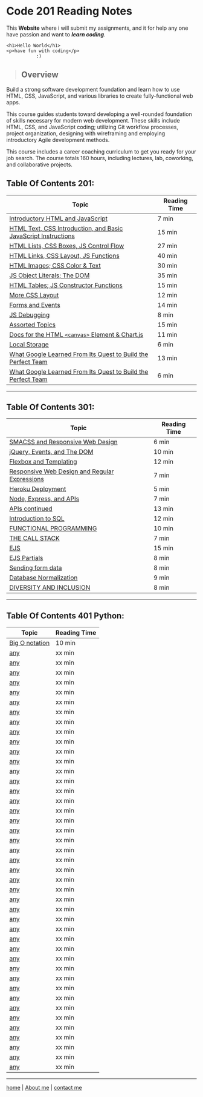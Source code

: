 # Code 201 Reading Notes

 This **Website** where i will submit my assignments, and it for help any one have passion and want to ***learn coding***.
 ```
 <h1>Hello World</h1>
 <p>have fun with coding</p>
            :)
 ```

 >## Overview

 Build a strong software development foundation and learn how to use HTML, CSS, JavaScript, and various libraries to create fully-functional web apps.

 This course guides students toward developing a well-rounded foundation of skills necessary for modern web development. These skills include HTML, CSS, and JavaScript coding; utilizing Git workflow processes, project organization, designing with wireframing and employing introductory Agile development methods.

 This course includes a career coaching curriculum to get you ready for your job search. The course totals 160 hours, including lectures, lab, coworking, and collaborative projects.


## Table Of Contents 201:

   **Topic**  | **Reading Time**
  ----------- |-----------------
  [Introductory HTML and JavaScript](/class-01.md)  | 7   min
  [HTML Text, CSS Introduction, and Basic JavaScript   Instructions](/class-02.md)  | 15 min
  [HTML Lists, CSS Boxes, JS Control Flow](/class-03.md)  | 27 min
  [HTML Links, CSS Layout, JS Functions](/class-04.md)    | 40 min
  [HTML Images; CSS Color & Text](/class-05.md)  | 30 min
  [JS Object Literals; The DOM](/class-06.md)  | 35 min
  [HTML Tables; JS Constructor Functions](/class-07.md)    | 15 min
  [More CSS Layout](/class-08.md)  | 12 min
  [Forms and Events](/class-09.md)  | 14 min
  [JS Debugging](/class-10.md) | 8 min
  [Assorted Topics](/class-11.md) | 15 min
  [Docs for the HTML `<canvas>` Element & Chart\.js](/class-12.md) | 11 min
  [Local Storage](/class-13.md) | 6 min
  [What Google Learned From Its Quest to Build the   Perfect Team](/class-14.md) | 13 min
  [What Google Learned From Its Quest to Build the   Perfect Team](/class-15.md) | 6 min 
  
  ---

## Table Of Contents 301:
  
   **Topic**  | **Reading Time**
  ----------- |-----------------
  [SMACSS and Responsive Web Design](/read-01.md)  | 6   min
  [jQuery, Events, and The DOM](/read-02.md)  | 10 min
  [Flexbox and Templating](/read-03.md)  | 12 min
  [Responsive Web Design and Regular Expressions](read-04.md)  | 7 min
  [Heroku Deployment](/read-05.md)  | 5 min
  [Node, Express, and APIs](/read-06.md)  | 7 min
  [APIs continued](/read-07.md)  | 13 min
  [Introduction to SQL](/read-08.md)  | 12 min
  [FUNCTIONAL PROGRAMMING](/read-09.md)  |10 min
  [THE CALL STACK](/read-10.md) | 7 min
  [EJS](/read-11.md) | 15 min
  [EJS Partials](/read-12.md) | 8 min
  [Sending form data](/read-13.md) | 8 min
  [Database Normalization](/read-14.md) | 9 min
  [DIVERSITY AND INCLUSION](/read-15.md) | 8 min 
  
  ---

## Table Of Contents 401 Python:

 **Topic**  | **Reading Time**
----------- |-----------------
[Big O notation](/read-401-py/read-01.md)  | 10 min
[any](/read-401-py/read-02.md)  | xx min
[any](/read-401-py/read-03.md)  | xx min
[any](/read-401-py/read-04.md)  | xx min
[any](/read-401-py/read-05.md)  | xx min
[any](/read-401-py/read-06.md)  | xx min
[any](/read-401-py/read-07.md)  | xx min
[any](/read-401-py/read-08.md)  | xx min
[any](/read-401-py/read-09.md)  | xx min
[any](/read-401-py/read-10.md)  | xx min
[any](/read-401-py/read-11.md)  | xx min
[any](/read-401-py/read-12.md)  | xx min
[any](/read-401-py/read-13.md)  | xx min
[any](/read-401-py/read-14.md)  | xx min
[any](/read-401-py/read-15.md)  | xx min
[any](/read-401-py/read-16.md)  | xx min
[any](/read-401-py/read-17.md)  | xx min
[any](/read-401-py/read-18.md)  | xx min
[any](/read-401-py/read-19.md)  | xx min
[any](/read-401-py/read-20.md)  | xx min
[any](/read-401-py/read-21.md)  | xx min
[any](/read-401-py/read-22.md)  | xx min
[any](/read-401-py/read-23.md)  | xx min
[any](/read-401-py/read-24.md)  | xx min
[any](/read-401-py/read-25.md)  | xx min
[any](/read-401-py/read-26.md)  | xx min
[any](/read-401-py/read-27.md)  | xx min
[any](/read-401-py/read-28.md)  | xx min
[any](/read-401-py/read-29.md)  | xx min
[any](/read-401-py/read-30.md)  | xx min
[any](/read-401-py/read-31.md)  | xx min
[any](/read-401-py/read-32.md)  | xx min
[any](/read-401-py/read-33.md)  | xx min
[any](/read-401-py/read-34.md)  | xx min
[any](/read-401-py/read-35.md)  | xx min
[any](/read-401-py/read-36.md)  | xx min
[any](/read-401-py/read-37.md)  | xx min
[any](/read-401-py/read-38.md)  | xx min
[any](/read-401-py/read-39.md)  | xx min
[any](/read-401-py/read-40.md)  | xx min
[any](/read-401-py/read-41.md)  | xx min
[any](/read-401-py/read-42.md)  | xx min
[any](/read-401-py/read-43.md)  | xx min
[any](/read-401-py/read-44.md)  | xx min

---

[home](/README.md) | [About me](/about-me.md) | [contact me](/contact-me.md)
